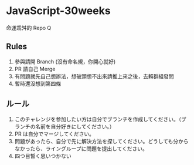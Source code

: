 # JavaScript-30weeks
命運乖舛的 Repo Q

## Rules 
1. 參與請開 Branch (沒有命名規，你開心就好)
2. PR 請自己 Merge 
3. 有問題就先自己想辦法，想破頭想不出來請推上來之後，去賴群組發問
4. 暫時還沒想到第四條

## ルール
1. このチャレンジを参加したい方は自分でブランチを作成してください。（ブランチの名前を自分好きにしてください。）
2. PR は自分でマージしてください。
3. 問題があったら、自分で先に解決方法を探してください。どうしても分からなかったら、ライングループに問題を提出してください。
4. 四つ目暫く思いつかない

